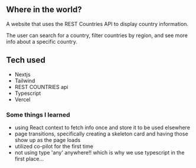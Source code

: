 ## Where in the world?

A website that uses the REST Countries API to display country information.

The user can search for a country, filter countries by region, and see more info about a specific country.

## Tech used
- Nextjs
- Tailwind
- REST COUNTRIES api
- Typescript
- Vercel

### Some things I learned
- using React context to fetch info once and store it to be used elsewhere
- page transitions, specifically creating a skeleton card and having those show up as the page loads
- utilized co-pilot for the first time
- not using type 'any' anywhere!! which is why we use typescript in the first place...

